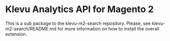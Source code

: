 # Klevu Analytics API for Magento 2

This is a sub package to the klevu-m2-search repository.
Please, see klevu-m2-search/README.md for more information on how to install the overall extension.